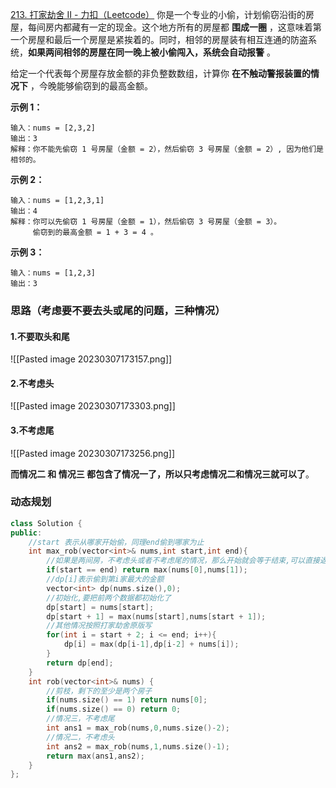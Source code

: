 [213. 打家劫舍 II - 力扣（Leetcode）](https://leetcode.cn/problems/house-robber-ii/)
你是一个专业的小偷，计划偷窃沿街的房屋，每间房内都藏有一定的现金。这个地方所有的房屋都 **围成一圈** ，这意味着第一个房屋和最后一个房屋是紧挨着的。同时，相邻的房屋装有相互连通的防盗系统，**如果两间相邻的房屋在同一晚上被小偷闯入，系统会自动报警** 。

给定一个代表每个房屋存放金额的非负整数数组，计算你 **在不触动警报装置的情况下** ，今晚能够偷窃到的最高金额。

**示例 1：**
```
输入：nums = [2,3,2]
输出：3
解释：你不能先偷窃 1 号房屋（金额 = 2），然后偷窃 3 号房屋（金额 = 2）, 因为他们是相邻的。
```
**示例 2：**
```
输入：nums = [1,2,3,1]
输出：4
解释：你可以先偷窃 1 号房屋（金额 = 1），然后偷窃 3 号房屋（金额 = 3）。
     偷窃到的最高金额 = 1 + 3 = 4 。
```

**示例 3：**
```
输入：nums = [1,2,3]
输出：3
```
### 思路（考虑要不要去头或尾的问题，三种情况）

#### 1.不要取头和尾
![[Pasted image 20230307173157.png]]

#### 2.不考虑头
![[Pasted image 20230307173303.png]]

#### 3.不考虑尾
![[Pasted image 20230307173256.png]]

**而情况二 和 情况三 都包含了情况一了，所以只考虑情况二和情况三就可以了**。

### 动态规划
```c++
class Solution {
public:
    //start 表示从哪家开始偷，同理end偷到哪家为止
    int max_rob(vector<int>& nums,int start,int end){
        //如果是两间房，不考虑头或者不考虑尾的情况，那么开始就会等于结束,可以直接返回结果
        if(start == end) return max(nums[0],nums[1]);
        //dp[i]表示偷到第i家最大的金额
        vector<int> dp(nums.size(),0);
        //初始化,要把前两个数据都初始化了
        dp[start] = nums[start];
        dp[start + 1] = max(nums[start],nums[start + 1]);
        //其他情况按照打家劫舍原版写
        for(int i = start + 2; i <= end; i++){
            dp[i] = max(dp[i-1],dp[i-2] + nums[i]);
        }
        return dp[end];
    }
    int rob(vector<int>& nums) {
        //剪枝，剩下的至少是两个房子
        if(nums.size() == 1) return nums[0];
        if(nums.size() == 0) return 0;
        //情况三，不考虑尾
        int ans1 = max_rob(nums,0,nums.size()-2);
        //情况二，不考虑头
        int ans2 = max_rob(nums,1,nums.size()-1);
        return max(ans1,ans2);
    }
};
```


